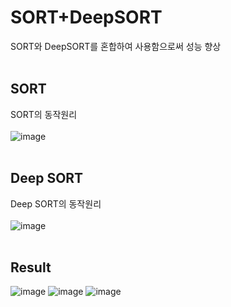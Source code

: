 # SORT+DeepSORT
SORT와 DeepSORT를 혼합하여 사용함으로써 성능 향상 
<br><br>

## SORT
SORT의 동작원리
<br><br>
![image](https://github.com/IIINHWAA/SORT-DeepSORT/assets/39130972/964a0b05-8793-498c-96c5-6230e3bfa013)
<br><br>

## Deep SORT
Deep SORT의 동작원리
<br><br>
![image](https://github.com/IIINHWAA/SORT-DeepSORT/assets/39130972/f4940854-61b5-4304-9f27-500a64a78c3f)
<br><br>

## Result
![image](https://github.com/IIINHWAA/SORT-DeepSORT/assets/39130972/83d40b06-9581-45f2-96b9-76505edc3dda)
![image](https://github.com/IIINHWAA/SORT-DeepSORT/assets/39130972/02557e9c-66f9-4ce5-8c79-6bc7ecef26fd)
![image](https://github.com/IIINHWAA/SORT-DeepSORT/assets/39130972/a3d85de9-0032-42a4-acac-6ae91367f8a7)
